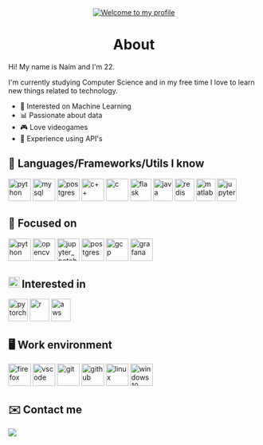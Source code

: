 <div align="center">
  <a href="https://git.io/typing-svg"><img src="https://readme-typing-svg.herokuapp.com?font=Asap&size=27&color=53FF32&center=true&vCenter=true&width=500&lines=Welcome+to+my+profile" alt="Welcome to my profile"></a>
</div>


<div align="center">
  <h1> About </h1> 
</div>

Hi! My name is Naím and I'm 22.

I'm currently studying Computer Science and in my free time I love to learn new things related to technology.

* 🤖 Interested on Machine Learning
* 📊 Passionate about data
* 🎮 Love videogames
* 💾 Experience using API's

## 🧠 Languages/Frameworks/Utils I know 

<div>
  <image height="45px" width="45px" title="python" src="https://github.com/devicons/devicon/blob/master/icons/python/python-original.svg">
  <image height="45px" width="45px" title="mysql" src="https://github.com/devicons/devicon/blob/master/icons/mysql/mysql-original.svg">
  <image height="45px" width="45px" title="postgres" src="https://github.com/devicons/devicon/blob/master/icons/postgresql/postgresql-original.svg">
  <image height="45px" width="45px" title="c++" src="https://github.com/devicons/devicon/blob/master/icons/cplusplus/cplusplus-original.svg">
  <image height="45px" width="45px" title="c" src="https://github.com/devicons/devicon/blob/master/icons/c/c-original.svg">
  <image height="45px" width="42px" title="flask" src="https://static-00.iconduck.com/assets.00/programming-language-flask-icon-2048x1826-wf5k5ugs.png">
  <image height="45px" width="39px" title="java" src="https://github.com/devicons/devicon/blob/master/icons/java/java-original.svg">
  <image height="45px" width="39px" title="redis" src="https://github.com/devicons/devicon/blob/master/icons/redis/redis-original.svg">
  <image height="45px" width="39px" title="matlab" src="https://github.com/devicons/devicon/blob/master/icons/matlab/matlab-original.svg">
  <image height="45px" width="39px" title="jupyter" src="https://github.com/devicons/devicon/blob/master/icons/jupyter/jupyter-original-wordmark.svg">
</div>
    
## 💭 Focused on
    
<div>
  <image height="45px" width="45px" title="python" src="https://github.com/devicons/devicon/blob/master/icons/python/python-original.svg">
  <image height="45px" width="45px" title="opencv" src="https://github.com/devicons/devicon/blob/master/icons/opencv/opencv-original.svg">
  <image height="45px" width="45px" title="jupyter_notebooks" src="https://github.com/devicons/devicon/blob/master/icons/jupyter/jupyter-original-wordmark.svg">
  <image height="45px" width="45px" title="postgres" src="https://github.com/devicons/devicon/blob/master/icons/postgresql/postgresql-original.svg">
  <image height="45px" width="45px" title="gcp" src="https://github.com/devicons/devicon/blob/master/icons/googlecloud/googlecloud-original.svg">
  <image height="45px" width="45px" title="grafana" src="https://github.com/devicons/devicon/blob/master/icons/grafana/grafana-original.svg">
</div>

## <image height="22px" width="22px" src="https://github.githubassets.com/images/icons/emoji/unicode/1f914.png"> Interested in

<div>
  <image height="45px" width="39px" title="pytorch" src="https://github.com/devicons/devicon/blob/master/icons/pytorch/pytorch-original.svg">
  <image height="45px" width="39px" title="r" src="https://github.com/devicons/devicon/blob/master/icons/r/r-original.svg">
  <image height="45px" width="39px" title="aws" src="https://github.com/devicons/devicon/blob/master/icons/amazonwebservices/amazonwebservices-original-wordmark.svg">
</div>

## 🖥️ Work environment
    
<div>
  <image height="45px" width="45px" title="firefox" src="https://cdn.icon-icons.com/icons2/2552/PNG/512/firefox_browser_logo_icon_152991.png">
  <image height="45px" width="45px" title="vscode" src="https://github.com/devicons/devicon/blob/master/icons/vscode/vscode-original.svg">
  <image height="45px" width="45px" title="git" src="https://github.com/devicons/devicon/blob/master/icons/git/git-original.svg">
  <image height="45px" width="45px" title="github" src="https://github.com/devicons/devicon/blob/master/icons/github/github-original.svg">
  <image height="45px" width="45px" title="linux" src="https://github.com/devicons/devicon/blob/master/icons/linux/linux-original.svg">
  <image height="45px" width="45px" title="windows10" src="https://logodownload.org/wp-content/uploads/2016/03/Windows-10-logo-8.png">
</div>

## ✉️ Contact me

<div>
  <a href="mailto:naimrodrey@proton.me"> <img src="https://img.shields.io/static/v1?label&message=naimrodrey@proton.me&color=blue&logo=protonmail"> </a>
</div>
